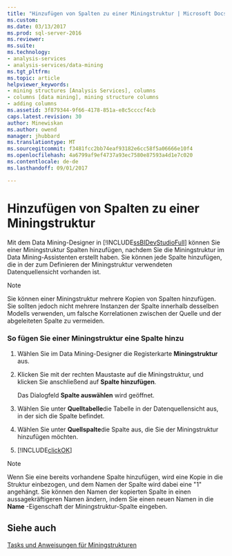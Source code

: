 ```yaml
---
title: "Hinzufügen von Spalten zu einer Miningstruktur | Microsoft Docs"
ms.custom: 
ms.date: 03/13/2017
ms.prod: sql-server-2016
ms.reviewer: 
ms.suite: 
ms.technology:
- analysis-services
- analysis-services/data-mining
ms.tgt_pltfrm: 
ms.topic: article
helpviewer_keywords:
- mining structures [Analysis Services], columns
- columns [data mining], mining structure columns
- adding columns
ms.assetid: 3f879344-9f66-4178-851a-e8c5ccccf4cb
caps.latest.revision: 30
author: Minewiskan
ms.author: owend
manager: jhubbard
ms.translationtype: MT
ms.sourcegitcommit: f3481fcc2bb74eaf93182e6cc58f5a06666e10f4
ms.openlocfilehash: 4a6799af9ef4737a93ec7580e87593a4d1e7c020
ms.contentlocale: de-de
ms.lasthandoff: 09/01/2017

---
```

# <a name="add-columns-to-a-mining-structure"></a>Hinzufügen von Spalten zu einer Miningstruktur
  Mit dem Data Mining-Designer in [!INCLUDE[ssBIDevStudioFull](../../includes/ssbidevstudiofull-md.md)] können Sie einer Miningstruktur Spalten hinzufügen, nachdem Sie die Miningstruktur im Data Mining-Assistenten erstellt haben. Sie können jede Spalte hinzufügen, die in der zum Definieren der Miningstruktur verwendeten Datenquellensicht vorhanden ist.  
  
> [!NOTE]  
>  Sie können einer Miningstruktur mehrere Kopien von Spalten hinzufügen. Sie sollten jedoch nicht mehrere Instanzen der Spalte innerhalb desselben Modells verwenden, um falsche Korrelationen zwischen der Quelle und der abgeleiteten Spalte zu vermeiden.  
  
### <a name="to-add-a-column-to-a-mining-structure"></a>So fügen Sie einer Miningstruktur eine Spalte hinzu  
  
1.  Wählen Sie im Data Mining-Designer die Registerkarte **Miningstruktur** aus.  
  
2.  Klicken Sie mit der rechten Maustaste auf die Miningstruktur, und klicken Sie anschließend auf **Spalte hinzufügen**.  
  
     Das Dialogfeld **Spalte auswählen** wird geöffnet.  
  
3.  Wählen Sie unter **Quelltabelle**die Tabelle in der Datenquellensicht aus, in der sich die Spalte befindet.  
  
4.  Wählen Sie unter **Quellspalte**die Spalte aus, die Sie der Miningstruktur hinzufügen möchten.  
  
5.  [!INCLUDE[clickOK](../../includes/clickok-md.md)]  
  
> [!NOTE]  
>  Wenn Sie eine bereits vorhandene Spalte hinzufügen, wird eine Kopie in die Struktur einbezogen, und dem Namen der Spalte wird dabei eine "1" angehängt. Sie können den Namen der kopierten Spalte in einen aussagekräftigeren Namen ändern, indem Sie einen neuen Namen in die **Name** -Eigenschaft der Miningstruktur-Spalte eingeben.  
  
## <a name="see-also"></a>Siehe auch  
 [Tasks und Anweisungen für Miningstrukturen](../../analysis-services/data-mining/mining-structure-tasks-and-how-tos.md)  
  
  
